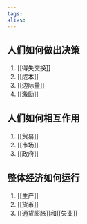 ```yaml
---
tags: 
alias:
---
```


## 人们如何做出决策
1. [[得失交换]]
2. [[成本]]
3. [[边际量]]
4. [[激励]]
## 人们如何相互作用
1. [[贸易]]
2. [[市场]]
3. [[政府]]
## 整体经济如何运行
1. [[生产]]
2. [[货币]]
3. [[通货膨胀]]和[[失业]]


